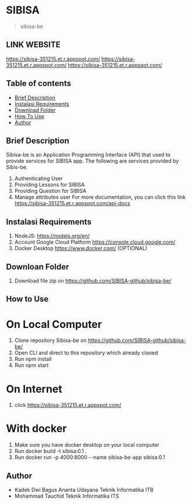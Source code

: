 # SIBISA
> sibisa-be

## LINK WEBSITE
https://sibisa-351215.et.r.appspot.com/
https://sibisa-351215.et.r.appspot.com/
https://sibisa-351215.et.r.appspot.com/


## Table of contents
* [Brief Description](#brief-description)
* [Instalasi Requirements](#instalasi-requirements)
* [Download Folder](#download-folder)
* [How To Use](#how-to-use)
* [Author](#author)


## Brief Description
Sibisa-be is an Application Programming Interface (API) that used to provide services for SIBISA app.
The following are services provided by Sibis-be.
1. Authenticating User
2. Providing Lessons for SIBISA
3. Providing Question for SIBISA
4. Manage attributes user 
For more documentation, you can click this link https://sibisa-351215.et.r.appspot.com/api-docs


## Instalasi Requirements
1. NodeJS: https://nodejs.org/en/
2. Account Google Cloud Platform https://console.cloud.google.com/
3. Docker Desktop https://www.docker.com/ (OPTIONAL)


## Downloan Folder
1. Download file zip on https://github.com/SIBISA-github/sibisa-be/


## How to Use 
# On Local Computer
1. Clone repository Sibisa-be on https://github.com/SIBISA-github/sibisa-be/
2. Open CLI and direct to this repository which already cloned
3. Run npm install
4. Run npm start

# On Internet
1. click https://sibisa-351215.et.r.appspot.com/

# With docker
1. Make sure you have docker desktop on your local computer 
2. Run docker build -t sibisa:0.1 .
3. Run docker run -p 4000:8000 --name sibisa-be-app sibisa:0.1

## Author
* Kadek Dwi Bagus Ananta Udayana	Teknik Informatika ITB
* Mohammad Tauchid                Teknik Informatika ITS